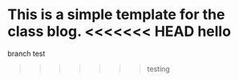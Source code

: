 This is a simple template for the class blog.
<<<<<<< HEAD
hello
=======
branch test
>>>>>>> testing
